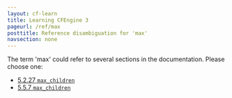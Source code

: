 ```yaml
---
layout: cf-learn
title: Learning CFEngine 3
pageurl: /ref/max
posttitle: Reference disambiguation for 'max'
navsection: none
---
```


The term 'max' could refer to several sections in the documentation. Please choose one:

- [5\.2\.27 <code>max\_children</code>](https://cfengine.com/manuals/cf3-reference.html#max_children-in-agent)
- [5\.5\.7 <code>max\_children</code>](https://cfengine.com/manuals/cf3-reference.html#max_children-in-runagent)
